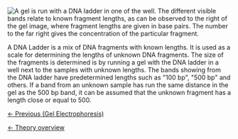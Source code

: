 ![A gel is run with a DNA ladder in one of the well. The different visible bands relate to known fragment lengths, as can be observed to the right of the gel image, where fragment lengths are given in base pairs. The number to the far right gives the concentration of the particular fragment.]( Dnaladder.jpeg "A gel is run with a DNA ladder in one of the well. The different visible bands relate to known fragment lengths, as can be observed to the right of the gel image, where fragment lengths are given in base pairs. The number to the far right gives the concentration of the particular fragment.")

A DNA Ladder is a mix of DNA fragments with known lengths. It is used as
a scale for determining the lengths of unknown DNA fragments. The size
of the fragments is determined is by running a gel with the DNA ladder
in a well next to the samples with unknown lengths. The bands showing
from the DNA ladder have predetermined lengths such as "100 bp", "500
bp" and others. If a band from an unknown sample has run the same
distance in the gel as the 500 bp band, it can be assumed that the
unknown fragment has a length close or equal to 500.

[← Previous (Gel Electrophoresis)](/wiki/Gel_Electrophoresis "wikilink")

[← Theory overview](/wiki/CSI_Case "wikilink")


